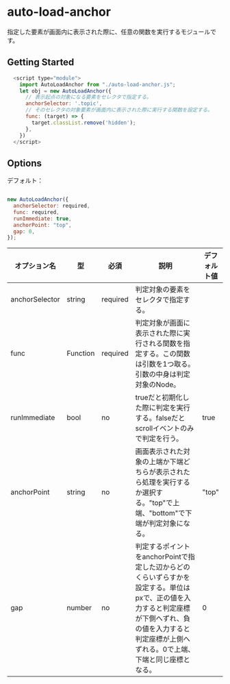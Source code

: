 # auto-load-anchor

指定した要素が画面内に表示された際に、任意の関数を実行するモジュールです。

## Getting Started

```javascript
  <script type="module">
    import AutoLoadAnchor from "./auto-load-anchor.js";
    let obj = new AutoLoadAnchor({
      // 表示起点の対象になる要素をセレクタで指定する。
      anchorSelector: '.topic',
      // そのセレクタの対象要素が画面内に表示された際に実行する関数を設定する。
      func: (target) => {
        target.classList.remove('hidden');
      },
    })
  </script>
```

## Options

デフォルト：
```javascript

new AutoLoadAnchor({
  anchorSelector: required,
  func: required,
  runImmediate: true,
  anchorPoint: "top",
  gap: 0,
});

```

|オプション名|型|必須|説明|デフォルト値|
| ---- | ---- | ---- | ---- | ---- |
|anchorSelector| string | required | 判定対象の要素をセレクタで指定する。||
|func| Function | required | 判定対象が画面に表示された際に実行される関数を指定する。この関数は引数を1つ取る。引数の中身は判定対象のNode。||
|runImmediate|bool|no|trueだと初期化した際に判定を実行する。falseだとscrollイベントのみで判定を行う。| true |
|anchorPoint|string|no|画面表示された対象の上端か下端どちらが表示されたら処理を実行するか選択する。"top"で上端、"bottom"で下端が判定対象になる。|"top"|
|gap|number|no|判定するポイントをanchorPointで指定した辺からどのくらいずらすかを設定する。単位はpxで、正の値を入力すると判定座標が下側へずれ、負の値を入力すると判定座標が上側へずれる。0で上端、下端と同じ座標となる。|0|
